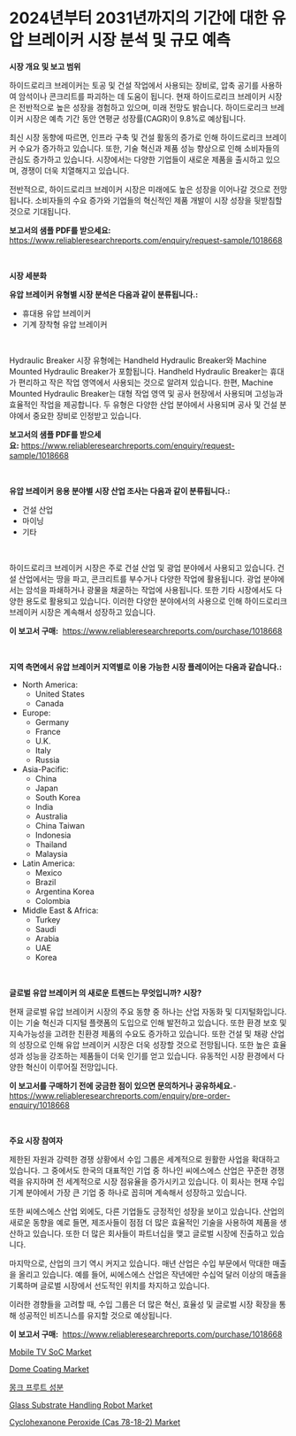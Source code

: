 <p><h1>2024년부터 2031년까지의 기간에 대한 유압 브레이커 시장 분석 및 규모 예측</h1></p><p><strong>시장 개요 및 보고 범위</strong></p>
<p><p>하이드로리크 브레이커는 토공 및 건설 작업에서 사용되는 장비로, 압축 공기를 사용하여 암석이나 콘크리트를 파괴하는 데 도움이 됩니다. 현재 하이드로리크 브레이커 시장은 전반적으로 높은 성장을 경험하고 있으며, 미래 전망도 밝습니다. 하이드로리크 브레이커 시장은 예측 기간 동안 연평균 성장률(CAGR)이 9.8%로 예상됩니다.</p><p>최신 시장 동향에 따르면, 인프라 구축 및 건설 활동의 증가로 인해 하이드로리크 브레이커 수요가 증가하고 있습니다. 또한, 기술 혁신과 제품 성능 향상으로 인해 소비자들의 관심도 증가하고 있습니다. 시장에서는 다양한 기업들이 새로운 제품을 출시하고 있으며, 경쟁이 더욱 치열해지고 있습니다.</p><p>전반적으로, 하이드로리크 브레이커 시장은 미래에도 높은 성장을 이어나갈 것으로 전망됩니다. 소비자들의 수요 증가와 기업들의 혁신적인 제품 개발이 시장 성장을 뒷받침할 것으로 기대됩니다.</p></p>
<p><strong>보고서의 샘플 PDF를 받으세요:</strong> <a href="https://www.reliableresearchreports.com/enquiry/request-sample/1018668">https://www.reliableresearchreports.com/enquiry/request-sample/1018668</a></p>
<p>&nbsp;</p>
<p><strong>시장 세분화</strong></p>
<p><strong>유압 브레이커 유형별 시장 분석은 다음과 같이 분류됩니다.:</strong></p>
<p><ul><li>휴대용 유압 브레이커</li><li>기계 장착형 유압 브레이커</li></ul></p>
<p>&nbsp;</p>
<p><p>Hydraulic Breaker 시장 유형에는 Handheld Hydraulic Breaker와 Machine Mounted Hydraulic Breaker가 포함됩니다. Handheld Hydraulic Breaker는 휴대가 편리하고 작은 작업 영역에서 사용되는 것으로 알려져 있습니다. 한편, Machine Mounted Hydraulic Breaker는 대형 작업 영역 및 공사 현장에서 사용되며 고성능과 효율적인 작업을 제공합니다. 두 유형은 다양한 산업 분야에서 사용되며 공사 및 건설 분야에서 중요한 장비로 인정받고 있습니다.</p></p>
<p><strong>보고서의 샘플 PDF를 받으세요:</strong>&nbsp;<a href="https://www.reliableresearchreports.com/enquiry/request-sample/1018668">https://www.reliableresearchreports.com/enquiry/request-sample/1018668</a></p>
<p>&nbsp;</p>
<p><strong> 유압 브레이커 응용 분야별 시장 산업 조사는 다음과 같이 분류됩니다.:</strong></p>
<p><ul><li>건설 산업</li><li>마이닝</li><li>기타</li></ul></p>
<p>&nbsp;</p>
<p><p>하이드로리크 브레이커 시장은 주로 건설 산업 및 광업 분야에서 사용되고 있습니다. 건설 산업에서는 땅을 파고, 콘크리트를 부수거나 다양한 작업에 활용됩니다. 광업 분야에서는 암석을 파쇄하거나 광물을 채굴하는 작업에 사용됩니다. 또한 기타 시장에서도 다양한 용도로 활용되고 있습니다. 이러한 다양한 분야에서의 사용으로 인해 하이드로리크 브레이커 시장은 계속해서 성장하고 있습니다.</p></p>
<p><strong>이 보고서 구매:</strong>&nbsp; <a href="https://www.reliableresearchreports.com/purchase/1018668">https://www.reliableresearchreports.com/purchase/1018668</a></p>
<p>&nbsp;</p>
<p><strong>지역 측면에서 유압 브레이커 지역별로 이용 가능한 시장 플레이어는 다음과 같습니다.:</strong></p>
<p><ul>
    <li>
        North America:
        <ul>
            <li>United States</li>
            <li>Canada</li>
        </ul>
    </li>
    <li>
        Europe:
        <ul>
            <li>Germany</li>
            <li>France</li>
            <li>U.K.</li>
            <li>Italy</li>
            <li>Russia</li>
        </ul>
    </li>
    <li>
        Asia-Pacific:
        <ul>
            <li>China</li>
            <li>Japan</li>
            <li>South Korea</li>
            <li>India</li>
            <li>Australia</li>
            <li>China Taiwan</li>
            <li>Indonesia</li>
            <li>Thailand</li>
            <li>Malaysia</li>
        </ul>
    </li>
    <li>
        Latin America:
        <ul>
            <li>Mexico</li>
            <li>Brazil</li>
            <li>Argentina Korea</li>
            <li>Colombia</li>
        </ul>
    </li>
    <li>
        Middle East & Africa:
        <ul>
            <li>Turkey</li>
            <li>Saudi</li>
            <li>Arabia</li>
            <li>UAE</li>
            <li>Korea</li>
        </ul>
    </li>
    </ul></p>
<p>&nbsp;</p>
<p><strong>글로벌 유압 브레이커 의 새로운 트렌드는 무엇입니까? 시장?</strong></p>
<p><p>현재 글로벌 유압 브레이커 시장의 주요 동향 중 하나는 산업 자동화 및 디지털화입니다. 이는 기술 혁신과 디지털 플랫폼의 도입으로 인해 발전하고 있습니다. 또한 환경 보호 및 지속가능성을 고려한 친환경 제품의 수요도 증가하고 있습니다. 또한 건설 및 채광 산업의 성장으로 인해 유압 브레이커 시장은 더욱 성장할 것으로 전망됩니다. 또한 높은 효율성과 성능을 강조하는 제품들이 더욱 인기를 얻고 있습니다. 유동적인 시장 환경에서 다양한 혁신이 이루어질 전망입니다.</p></p>
<p><strong>이 보고서를 구매하기 전에 궁금한 점이 있으면 문의하거나 공유하세요.</strong>- <a href="https://www.reliableresearchreports.com/enquiry/pre-order-enquiry/1018668">https://www.reliableresearchreports.com/enquiry/pre-order-enquiry/1018668</a></p>
<p>&nbsp;</p>
<p><strong>주요 시장 참여자</strong></p>
<p><p>제한된 자원과 강력한 경쟁 상황에서 수입 그룹은 세계적으로 원활한 사업을 확대하고 있습니다. 그 중에서도 한국의 대표적인 기업 중 하나인 씨에스에스 산업은 꾸준한 경쟁력을 유지하며 전 세계적으로 시장 점유율을 증가시키고 있습니다. 이 회사는 현재 수입 기계 분야에서 가장 큰 기업 중 하나로 꼽히며 계속해서 성장하고 있습니다.</p><p>또한 씨에스에스 산업 외에도, 다른 기업들도 긍정적인 성장을 보이고 있습니다. 산업의 새로운 동향을 예로 들면, 제조사들이 점점 더 많은 효율적인 기술을 사용하여 제품을 생산하고 있습니다. 또한 더 많은 회사들이 파트너십을 맺고 글로벌 시장에 진출하고 있습니다.</p><p>마지막으로, 산업의 크기 역시 커지고 있습니다. 매년 산업은 수입 부문에서 막대한 매출을 올리고 있습니다. 예를 들어, 씨에스에스 산업은 작년에만 수십억 달러 이상의 매출을 기록하며 글로벌 시장에서 선도적인 위치를 차지하고 있습니다.</p><p>이러한 경향들을 고려할 때, 수입 그룹은 더 많은 혁신, 효율성 및 글로벌 시장 확장을 통해 성공적인 비즈니스를 유지할 것으로 예상됩니다.</p></p>
<p><strong>이 보고서 구매:</strong>&nbsp;&nbsp;<a href="https://www.reliableresearchreports.com/purchase/1018668">https://www.reliableresearchreports.com/purchase/1018668</a></p>
<p><p><a href="https://issuu.com/reportprime-2/docs/mobile-tv-soc-market-size-2030.pptx">Mobile TV SoC Market</a></p><p><a href="https://github.com/Chiragrp22/Market-Research-Report-List-3/blob/main/dome-coating-market.md">Dome Coating Market</a></p><p><a href="https://medium.com/@joespinka88967/%EB%AA%85%EC%83%81-%EA%B3%BC-%EC%A6%9D%EC%83%81%EC%97%90-%EB%8C%80%ED%95%9C-%EB%AA%BD%ED%81%AC%EA%B3%BC%EC%9D%BC-%EC%84%B1%EB%B6%84-%EC%8B%9C%EC%9E%A5-%EB%B6%84%EC%84%9D-%EB%B0%8F-2024%EB%85%84%EB%B6%80%ED%84%B0-2031%EB%85%84%EA%B9%8C%EC%A7%80%EC%9D%98-%EC%98%88%EC%B8%A1%EB%90%9C-%ED%81%AC%EA%B8%B0-387730b8dc9e">몽크 프루트 성분</a></p><p><a href="https://issuu.com/reportprime-2/docs/glass-substrate-handling-robot-market-size-2030.pp">Glass Substrate Handling Robot Market</a></p><p><a href="https://lydian-appliance-61d.notion.site/Cyclohexanone-Peroxide-Cas-78-18-2-Market-Research-Report-Provides-Critical-Insights-that-can-help-3ac49db75a414dfc8b08a2ca3876a7f2">Cyclohexanone Peroxide (Cas 78-18-2) Market</a></p></p>
